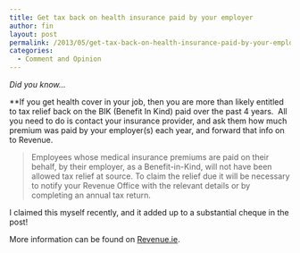 ```yaml
---
title: Get tax back on health insurance paid by your employer
author: fin
layout: post
permalink: /2013/05/get-tax-back-on-health-insurance-paid-by-your-employer/
categories:
  - Comment and Opinion
---
```

*Did you know&#8230;*

**If you get health cover in your job, then you are more than likely entitled to tax relief back on the BIK (Benefit In Kind) paid over the past 4 years.  All you need to do is contact your insurance provider, and ask them how much premium was paid by your employer(s) each year, and forward that info on to Revenue.

> Employees whose medical insurance premiums are paid on their behalf, by their employer, as a Benefit-in-Kind, will not have been allowed tax relief at source. To claim the relief due it will be necessary to notify your Revenue Office with the relevant details or by completing an annual tax return.

I claimed this myself recently, and it added up to a substantial cheque in the post!

More information can be found on [Revenue.ie][1].

 [1]: http://www.revenue.ie/en/tax/it/leaflets/it1.html#section9